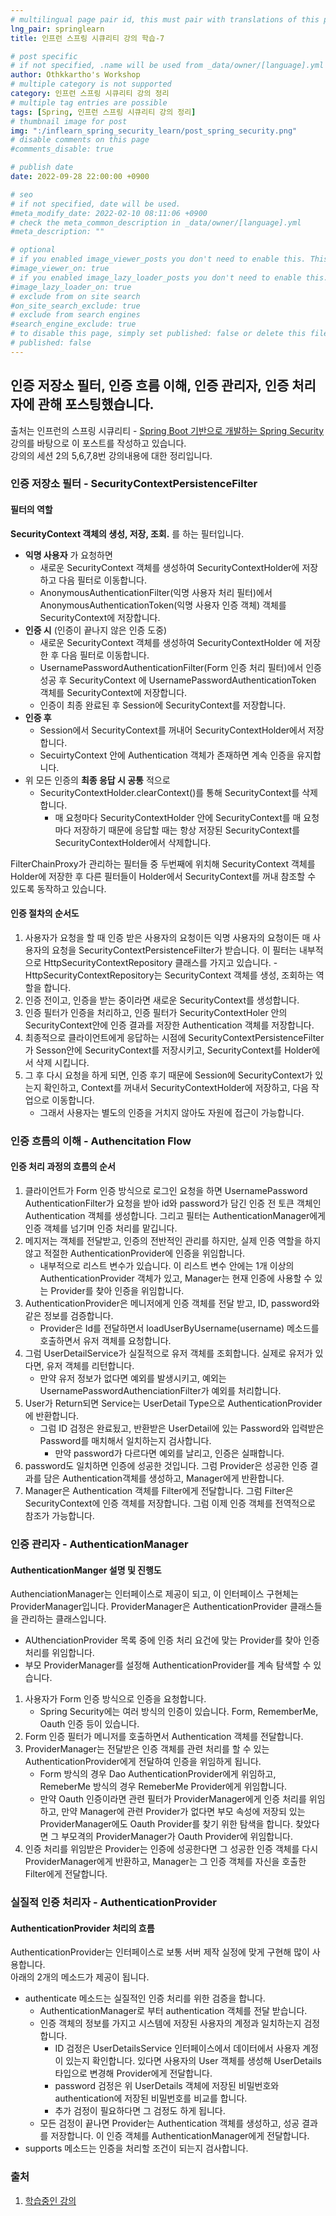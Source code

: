 ```yaml
---
# multilingual page pair id, this must pair with translations of this page. (This name must be unique)
lng_pair: springlearn
title: 인프런 스프링 시큐리티 강의 학습-7

# post specific
# if not specified, .name will be used from _data/owner/[language].yml
author: Othkkartho's Workshop
# multiple category is not supported
category: 인프런 스프링 시큐리티 강의 정리
# multiple tag entries are possible
tags: [Spring, 인프런 스프링 시큐리티 강의 정리]
# thumbnail image for post
img: ":/inflearn_spring_security_learn/post_spring_security.png"
# disable comments on this page
#comments_disable: true

# publish date
date: 2022-09-28 22:00:00 +0900

# seo
# if not specified, date will be used.
#meta_modify_date: 2022-02-10 08:11:06 +0900
# check the meta_common_description in _data/owner/[language].yml
#meta_description: ""

# optional
# if you enabled image_viewer_posts you don't need to enable this. This is only if image_viewer_posts = false
#image_viewer_on: true
# if you enabled image_lazy_loader_posts you don't need to enable this. This is only if image_lazy_loader_posts = false
#image_lazy_loader_on: true
# exclude from on site search
#on_site_search_exclude: true
# exclude from search engines
#search_engine_exclude: true
# to disable this page, simply set published: false or delete this file
# published: false
---
```


<!-- outline-start -->

인증 저장소 필터, 인증 흐름 이해, 인증 관리자, 인증 처리자에 관해 포스팅했습니다.
----------------------------------------------------------------------------

출처는 인프런의 스프링 시큐리티 - [Spring Boot 기반으로 개발하는 Spring Security](https://www.inflearn.com/course/%EC%BD%94%EC%96%B4-%EC%8A%A4%ED%94%84%EB%A7%81-%EC%8B%9C%ED%81%90%EB%A6%AC%ED%8B%B0)강의를 바탕으로 이 포스트를 작성하고 있습니다.<br>
강의의 세션 2의 5,6,7,8번 강의내용에 대한 정리입니다.

<!-- outline-end -->

### 인증 저장소 필터 - SecurityContextPersistenceFilter
#### 필터의 역할
**SecurityContext 객체의 생성, 저장, 조회.** 를 하는 필터입니다.
- **익명 사용자** 가 요청하면
    - 새로운 SecurityContext 객체를 생성하여 SecurityContextHolder에 저장하고 다음 필터로 이동합니다.
    - AnonymousAuthenticationFilter(익명 사용자 처리 필터)에서 AnonymousAuthenticationToken(익명 사용자 인증 객체) 객체를 SecurityContext에 저장합니다.
- **인증 시** (인증이 끝나지 않은 인증 도중)
    - 새로운 SecurityContext 객체를 생성하여 SecurityContextHolder 에 저장한 후 다음 필터로 이동합니다.
    - UsernamePasswordAuthenticationFilter(Form 인증 처리 필터)에서 인증 성공 후 SecurityContext 에 UsernamePasswordAuthenticationToken 객체를 SecurityContext에 저장합니다.
    - 인증이 최종 완료된 후 Session에 SecurityContext를 저장합니다.
- **인증 후**
    - Session에서 SecurityContext를 꺼내어 SecurityContextHolder에서 저장합니다.
    - SecuirtyContext 안에 Authentication 객체가 존재하면 계속 인증을 유지합니다.
- 위 모든 인증의 **최종 응답 시 공통** 적으로
    - SecurityContextHolder.clearContext()를 통해 SecurityContext를 삭제합니다.
        - 매 요청마다 SecurityContextHolder 안에 SecurityContext를 매 요청마다 저장하기 때문에 응답할 때는 항상 저장된 SecurityContext를 SecurityContextHolder에서 삭제합니다.

FilterChainProxy가 관리하는 필터들 중 두번째에 위치해 SecurityContext 객체를 Holder에 저장한 후 다른 필터들이 Holder에서 SecurityContext를 꺼내 참조할 수 있도록 동작하고 있습니다.

#### 인증 절차의 순서도
1. 사용자가 요청을 할 때 인증 받은 사용자의 요청이든 익명 사용자의 요청이든 매 사용자의 요청을 SecurityContextPersistenceFilter가 받습니다. 이 필터는 내부적으로 HttpSecurityContextRepository 클래스를 가지고 있습니다.
    -HttpSecurityContextRepository는 SecurityContext 객체를 생성, 조회하는 역할을 합니다.
2. 인증 전이고, 인증을 받는 중이라면 새로운 SecurityContext를 생성합니다.
3. 인증 필터가 인증을 처리하고, 인증 필터가 SecurityContextHoler 안의 SecurityContext안에 인증 결과를 저장한 Authentication 객체를 저장합니다.
4. 최종적으로 클라이언트에게 응답하는 시점에 SecurityContextPersistenceFilter가 Sesson안에 SecurityContext를 저장시키고, SecurityContext를 Holder에서 삭제 시킵니다.
5. 그 후 다시 요청을 하게 되면, 인증 후기 때문에 Session에 SecurityContext가 있는지 확인하고, Context를 꺼내서 SecurityContextHolder에 저장하고, 다음 작업으로 이동합니다.
    - 그래서 사용자는 별도의 인증을 거치지 않아도 자원에 접근이 가능합니다.

### 인증 흐름의 이해 - Authencitation Flow
#### 인증 처리 과정의 흐름의 순서
1. 클라이언트가 Form 인증 방식으로 로그인 요청을 하면 UsernamePassword AuthenticationFilter가 요청을 받아 id와 password가 담긴 인증 전 토큰 객체인 Authentication 객체를 생성합니다. 그리고 필터는 AuthenticationManager에게 인증 객체를 넘기며 인증 처리를 맡깁니다.
2. 메지저는 객체를 전달받고, 인증의 전반적인 관리를 하지만, 실제 인증 역할을 하지 않고 적절한 AuthenticationProvider에 인증을 위임합니다.
    - 내부적으로 리스트 변수가 있습니다. 이 리스트 변수 안에는 1개 이상의 AuthenticationProvider 객체가 있고, Manager는 현재 인증에 사용할 수 있는 Provider를 찾아 인증을 위임합니다.
3. AuthenticationProvider은 메니저에게 인증 객체를 전달 받고, ID, password와 같은 정보를 검증합니다.
    - Provider은 Id를 전달하면서 loadUserByUsername(username) 메소드를 호출하면서 유저 객체를 요청합니다.
4. 그럼 UserDetailService가 실질적으로 유저 객체를 조회합니다. 실제로 유저가 있다면, 유저 객체를 리턴합니다.
    - 만약 유저 정보가 없다면 예외를 발생시키고, 예외는 UsernamePasswordAuthenciationFilter가 예외를 처리합니다.
5. User가 Return되면 Service는 UserDetail Type으로 AuthenticationProvider에 반환합니다.
    - 그럼 ID 검정은 완료됬고, 반환받은 UserDetail에 있는 Password와 입력받은 Password를 매치해서 일치하는지 검사합니다.
        - 만약 password가 다르다면 예외를 날리고, 인증은 실패합니다.
6. password도 일치하면 인증에 성공한 것입니다. 그럼 Provider은 성공한 인증 결과를 담은 Authentication객체를 생성하고, Manager에게 반환합니다.
7. Manager은 Authentication 객체를 Filter에게 전달합니다. 그럼 Filter은 SecurityContext에 인증 객체를 저장합니다.
그럼 이제 인증 객체를 전역적으로 참조가 가능합니다.

### 인증 관리자 - AuthenticationManager
#### AuthenticationManger 설명 및 진행도
AuthenciationManager는 인터페이스로 제공이 되고, 이 인터페이스 구현체는 ProviderManager입니다. ProviderManager은 AuthenticationProvider 클래스들을 관리하는 클래스입니다.
- AUthenciationProvider 목록 중에 인증 처리 요건에 맞는 Provider를 찾아 인증 처리를 위임합니다.
- 부모 ProviderManager를 설정해 AuthenticationProvider를 계속 탐색할 수 있습니다.
1. 사용자가 Form 인증 방식으로 인증을 요청합니다.
    - Spring Security에는 여러 방식의 인증이 있습니다. Form, RememberMe, Oauth 인증 등이 있습니다.
2. Form 인증 필터가 메니저를 호출하면서 Authentication 객체를 전달합니다.
3. ProviderManager는 전달받은 인증 객체를 관련 처리를 할 수 있는 AuthenticationProvider에게 전달하여 인증을 위임하게 됩니다.
    - Form 방식의 경우 Dao AuthenticationProvider에게 위임하고, RemeberMe 방식의 경우 RemeberMe Provider에게 위임합니다.
    - 만약 Oauth 인증이라면 관련 필터가 ProviderManager에게 인증 처리를 위임하고, 만약 Manager에 관련 Provider가 없다면 부모 속성에 저장되 있는 ProviderManager에도 Oauth Provider를 찾기 위한 탐색을 합니다. 찾았다면 그 부모격의 ProviderManager가 Oauth Provider에 위임합니다.
4. 인증 처리를 위임받은 Provider는 인증에 성공한다면 그 성공한 인증 객체를 다시 ProviderManager에게 반환하고, Manager는 그 인증 객체를 자신을 호출한 Filter에게 전달합니다.

### 실질적 인증 처리자 - AuthenticationProvider
#### AuthenticationProvider 처리의 흐름
AuthenticationProvider는 인터페이스로 보통 서버 제작 실정에 맞게 구현해 많이 사용합니다.<br>
아래의 2개의 메소드가 제공이 됩니다.
- authenticate 메소드는 실질적인 인증 처리를 위한 검증을 합니다.
    - AuthenticationManager로 부터 authentication 객체를 전달 받습니다.
    - 인증 객체의 정보를 가지고 시스템에 저장된 사용자의 계정과 일치하는지 검정합니다.
        - ID 검정은 UserDetailsService 인터페이스에서 데이터에서 사용자 계정이 있는지 확인합니다. 있다면 사용자의 User 객체를 생성해 UserDetails 타입으로 변경해 Provider에게 전달합니다.
        - password 검정은 위 UserDetails 객체에 저장된 비밀번호와 authentication에 저장된 비밀번호를 비교를 합니다.
        - 추가 검정이 필요하다면 그 검정도 하게 됩니다.
    - 모든 검정이 끝나면 Provider는 Authentication 객체를 생성하고, 성공 결과를 저장합니다. 이 인증 객체를 AuthenticationManager에게 전달합니다.
- supports 메소드는 인증을 처리할 조건이 되는지 검사합니다.

### 출처
1. [학습중인 강의](https://www.inflearn.com/course/%EC%BD%94%EC%96%B4-%EC%8A%A4%ED%94%84%EB%A7%81-%EC%8B%9C%ED%81%90%EB%A6%AC%ED%8B%B0)